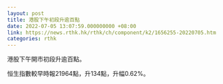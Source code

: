 ```yaml
---
layout: post
title: 港股下午初段升逾百點
date: 2022-07-05 13:07:59.000000000 +08:00
link: https://news.rthk.hk/rthk/ch/component/k2/1656255-20220705.htm
categories: rthk
---
```


港股下午開市初段升逾百點。

恒生指數較早時報21964點，升134點，升幅0.62%。
